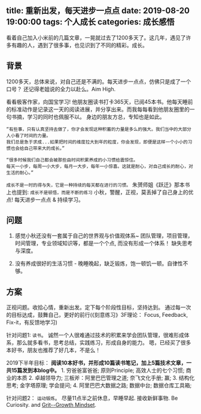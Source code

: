 title: 重新出发，每天进步一点点
date: 2019-08-20 19:00:00
tags: 个人成长
categories: 成长感悟
---
看着自己加入小米前的几篇文章，一晃就过去了1200多天了。这几年，遇见了许多有趣的人，遇到了很多事，也见识到了不同的精彩。成长。
<!--more-->

背景
-------
1200多天，总体来说，对自己还是不满的。每天进步一点点，仿佛只是成了一个口号？ 还记得老姐说的全力以赴么。Aim High.

看看极客作家，向国宝学习! 他朋友圈读书打卡365天，已阅45本书。他每天睡前的标准动作是记录这一天的阅读进展，并分享出来。而我每每看到他朋友圈里的一句书摘，学习的同时也佩服不以。 身边的朋友方总，专知也是如此。

	“有些事，只有认真坚持去做了，你才会发现这种积蓄的力量是多么的强大。我们当中的大部分人小看了时间的力量。
	我们总是急于求成...如果把时间的维度拉大到年的粒度，你会发现，即便是这样一个小小的习惯也会给自己带来大的成长。”

	“很多时候我们自己都会被那些由时间积累养成的小习惯给震惊住。
	每天一小步，每周一小大步，每月一大步，每年一小惊喜。这就是耐心，对自己成长的耐心，对生活的耐心。”  

`成长不是一时的得与失，它是一种持续的每天都在进行的习惯。` 朱赟师姐《跃迁》那本书上也提到: `成长不是顿悟，而是不断的练习` 
小秋，警醒，正视，莫丢掉了自己身上的优点! 每天进步一点点 & 持续学习。 


问题
-------
1. 感觉小秋还没有一套属于自己的世界观与价值观体系~ 团队管理，项目管理，时间管理，专业领域知识等，都是一个个点, 而没有形成一个体系！ 缺失思考与深度。

2. 没有养成很好的生活习惯 - 晚睡晚起，缺乏锻炼，饱一顿饥一顿。自律性不够。


方案
-------
正视问题。收拾心情，重新出发。定下每个阶段性目标，坚持达到。 通过每一次的目标达成，鼓舞自己，更好的前行(《刻意练习》3F理论： Focus, Feedback, Fix-it，有反馈地学习)

针对问题1:  `读书`。 诚然一个人很难通过技术的积累来学会团队管理，很难形成体系，那么就多看书，思考总结，实践练习，形成自身的能力。 嗯，已经买了很多本好书，朋友也推荐了好几本，不是么！ 

2019下半年目标： **阅读10本好书，并形成10篇读书笔记，加上5篇技术文章，一共15篇发到本blog中。**
	1. 穷爸爸富爸爸; 原则Principle; 高效人士的七个习惯; 商业的本质
    2. 卓越领导力; 三板斧：阿里巴巴管理之道; 奈飞文化手册; 赢; 
    3. 结构化思考; 金字塔原理; 学会提问;
    4. 阿里巴巴大数据之路; 数据中台; 数据仓库工具箱;


针对问题2： `运动锻炼`。 尽量11点半之前休息，早睡早起.  接收新鲜事物. Be Curiosity. and [Grit--Growth Mindset](https://www.ted.com/talks/angela_lee_duckworth_grit_the_power_of_passion_and_perseverance).

